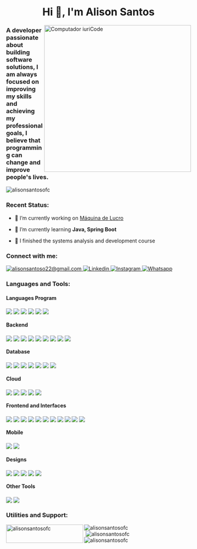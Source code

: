 <h1 align="center">Hi 👋, I'm Alison Santos</h1>

<img src="https://raw.githubusercontent.com/MicaelliMedeiros/micaellimedeiros/master/image/computer-illustration.png" width="400px" align="right" alt="Computador iuriCode"/>

<h3 align="left">A developer passionate about building software solutions, I am always focused on improving my skills and achieving my professional goals, I believe that programming can change and improve people's lives.</h3>
<p align="left"><img src="https://komarev.com/ghpvc/?username=alisonsantosofc&label=Profile%20views&color=0e75b6&style=flat" alt="alisonsantosofc" /></p>

<h3 align="left">Recent Status:</h3>

- 🔭 I’m currently working on <a href="https://app.maquinadelucro.com" target="blank">Máquina de Lucro</a>

- 🌱 I’m currently learning **Java, Spring Boot**

- 📘️ I finished the systems analysis and development course

<h3 align="left">Connect with me:</h3>
<div align="left">
  <a text-decoration="none" href="https://linkedin.com/in/alisonsantosofc" target="blank">
    <img src="https://img.shields.io/badge/Gmail-D14836?style=for-the-badge&logo=gmail&logoColor=white" alt="alisonsantoso22@gmail.com" />
  </a>
  <a text-decoration="none" href="https://linkedin.com/in/alisonsantosofc" target="blank">
    <img src="https://img.shields.io/badge/linkedin-%230077B5.svg?style=for-the-badge&logo=linkedin&logoColor=white" alt="Linkedin" />
  </a>
  <a text-decoration="none" href="https://instagram.com/alisonsantosofc" target="blank">
    <img src="https://img.shields.io/badge/Instagram-%23E4405F.svg?style=for-the-badge&logo=Instagram&logoColor=white" alt="Instagram" />
  </a>
  <a text-decoration="none" href="https://wa.me/5581983423876?" target="blank">
    <img src="https://img.shields.io/badge/WhatsApp-25D366?style=for-the-badge&logo=whatsapp&logoColor=white" alt="Whatsapp" />
  </a>
</div>

<h3 align="left">Languages and Tools:</h3>
<div align="left">
  <div>
    <h4 align="left">Languages Program</h4>
    <img align="center" src="https://img.shields.io/badge/java-%23ED8B00.svg?style=for-the-badge&logo=openjdk&logoColor=white" />
    <img align="center" src="https://img.shields.io/badge/javascript-%23323330.svg?style=for-the-badge&logo=javascript&logoColor=%23F7DF1E" />
    <img align="center" src="https://img.shields.io/badge/typescript-%23007ACC.svg?style=for-the-badge&logo=typescript&logoColor=white" />
    <img align="center" src="https://img.shields.io/badge/markdown-%23000000.svg?style=for-the-badge&logo=markdown&logoColor=whit" />
    <img align="center" src="https://img.shields.io/badge/html5-%23E34F26.svg?style=for-the-badge&logo=html5&logoColor=white" />
    <img align="center" src="https://img.shields.io/badge/css3-%231572B6.svg?style=for-the-badge&logo=css3&logoColor=white" />
  </div>

  <div>
    <h4 align="left">Backend</h4>
    <img align="center" src="https://img.shields.io/badge/spring-%236DB33F.svg?style=for-the-badge&logo=spring&logoColor=white" />
    <img align="center" src="https://img.shields.io/badge/node.js-6DA55F?style=for-the-badge&logo=node.js&logoColor=white)" />
    <img align="center" src="https://img.shields.io/badge/express.js-%23404d59.svg?style=for-the-badge&logo=express&logoColor=%2361DAFB" />
    <img align="center" src="https://img.shields.io/badge/FastAPI-005571?style=for-the-badge&logo=fastapi" />
    <img align="center" src="https://img.shields.io/badge/-jest-%23C21325?style=for-the-badge&logo=jest&logoColor=white" />
    <img align="center" src="https://img.shields.io/badge/-mocha-%238D6748?style=for-the-badge&logo=mocha&logoColor=white" />
    <img align="center" src="https://img.shields.io/badge/Handlebars-%23000000?style=for-the-badge&logo=Handlebars.js&logoColor=white" />
    <img align="center" src="https://img.shields.io/badge/JWT-black?style=for-the-badge&logo=JSON%20web%20tokens" />
    <img align="center" src="https://img.shields.io/badge/Insomnia-black?style=for-the-badge&logo=insomnia&logoColor=5849BE" />
  </div>

  <div>
    <h4 align="left">Database</h4>
    <img align="center" src="https://img.shields.io/badge/mysql-4479A1.svg?style=for-the-badge&logo=mysql&logoColor=white" />
    <img align="center" src="https://img.shields.io/badge/postgres-%23316192.svg?style=for-the-badge&logo=postgresql&logoColor=white" />
    <img align="center" src="https://img.shields.io/badge/sqlite-%2307405e.svg?style=for-the-badge&logo=sqlite&logoColor=white" />
    <img align="center" src="https://img.shields.io/badge/MongoDB-%234ea94b.svg?style=for-the-badge&logo=mongodb&logoColor=white" />
    <img align="center" src="https://img.shields.io/badge/Amazon%20DynamoDB-4053D6?style=for-the-badge&logo=Amazon%20DynamoDB&logoColor=white" />
    <img align="center" src="https://img.shields.io/badge/firebase-a08021?style=for-the-badge&logo=firebase&logoColor=ffcd34" />
    <img align="center" src="https://img.shields.io/badge/Supabase-3ECF8E?style=for-the-badge&logo=supabase&logoColor=white" />
  </div>

  <div>
    <h4 align="left">Cloud</h4>
    <img align="center" src="https://img.shields.io/badge/AWS-%23FF9900.svg?style=for-the-badge&logo=amazon-aws&logoColor=white" />
    <img align="center" src="https://img.shields.io/badge/Cloudflare-F38020?style=for-the-badge&logo=Cloudflare&logoColor=white" />
    <img align="center" src="https://img.shields.io/badge/heroku-%23430098.svg?style=for-the-badge&logo=heroku&logoColor=white" />
    <img align="center" src="https://img.shields.io/badge/vercel-%23000000.svg?style=for-the-badge&logo=vercel&logoColor=white" />
    <img align="center" src="https://img.shields.io/badge/netlify-%23000000.svg?style=for-the-badge&logo=netlify&logoColor=#00C7B7" />
  </div>

  <div>
    <h4 align="left">Frontend and Interfaces</h4>
    <img align="center" src="https://img.shields.io/badge/react-%2320232a.svg?style=for-the-badge&logo=react&logoColor=%2361DAFB" />
    <img align="center" src="https://img.shields.io/badge/Next-black?style=for-the-badge&logo=next.js&logoColor=white" />
    <img align="center" src="https://img.shields.io/badge/SASS-hotpink.svg?style=for-the-badge&logo=SASS&logoColor=white" />
    <img align="center" src="https://img.shields.io/badge/tailwindcss-%2338B2AC.svg?style=for-the-badge&logo=tailwind-css&logoColor=white" />
    <img align="center" src="https://img.shields.io/badge/styled--components-DB7093?style=for-the-badge&logo=styled-components&logoColor=white" />
  <img align="center" src="https://img.shields.io/badge/javafx-%23FF0000.svg?style=for-the-badge&logo=javafx&logoColor=white" />
    <img align="center" src="https://img.shields.io/badge/redux-%23593d88.svg?style=for-the-badge&logo=redux&logoColor=white" />
    <img align="center" src="https://img.shields.io/badge/-Storybook-FF4785?style=for-the-badge&logo=storybook&logoColor=white" />
    <img align="center" src="https://img.shields.io/badge/bootstrap-%238511FA.svg?style=for-the-badge&logo=bootstrap&logoColor=white" />
    <img align="center" src="https://img.shields.io/badge/chart.js-F5788D.svg?style=for-the-badge&logo=chart.js&logoColor=white" />
    <img align="center" src="https://img.shields.io/badge/radix%20ui-161618.svg?style=for-the-badge&logo=radix-ui&logoColor=white" />
  </div>

  <div>
    <h4 align="left">Mobile</h4>
    <img align="center" src="https://img.shields.io/badge/react_native-%2320232a.svg?style=for-the-badge&logo=react&logoColor=%2361DAFB" />
    <img align="center" src="https://img.shields.io/badge/expo-1C1E24?style=for-the-badge&logo=expo&logoColor=#D04A37" />
  </div>

  <div>
    <h4 align="left">Designs</h4>
    <img align="center" src="https://img.shields.io/badge/figma-%23F24E1E.svg?style=for-the-badge&logo=figma&logoColor=white" />
    <img align="center" src="https://img.shields.io/badge/Adobe%20XD-470137?style=for-the-badge&logo=Adobe%20XD&logoColor=#FF61F6" />
    <img align="center" src="https://img.shields.io/badge/adobe%20illustrator-%23FF9A00.svg?style=for-the-badge&logo=adobe%20illustrator&logoColor=white" />
    <img align="center" src="https://img.shields.io/badge/Gimp-657D8B?style=for-the-badge&logo=gimp&logoColor=FFFFFF" />
    <img align="center" src="https://img.shields.io/badge/Inkscape-e0e0e0?style=for-the-badge&logo=inkscape&logoColor=080A13" />
  </div>

  <div>
    <h4 align="left"> Other Tools</h4>
    <img align="center" src="https://img.shields.io/badge/git-%23F05033.svg?style=for-the-badge&logo=git&logoColor=white" />
    <img align="center" src="https://img.shields.io/badge/github-%23121011.svg?style=for-the-badge&logo=github&logoColor=white" />
  </div>
</div>

<h3 align="left">Utilities and Support:</h3>

<div align="left">
  <p><a href="https://ko-fi.com/alisonsantosofc"> <img align="left" src="https://cdn.ko-fi.com/cdn/kofi3.png?v=3" height="50" width="210" alt="alisonsantosofc" /></a></p>
  <img src="https://github-readme-stats.vercel.app/api/top-langs?username=alisonsantosofc&show_icons=true&locale=en&layout=compact" alt="alisonsantosofc" />
</div>

<div align="left">&nbsp;<img src="https://github-readme-stats.vercel.app/api?username=alisonsantosofc&show_icons=true&locale=en" alt="alisonsantosofc" /></div>

<div align="left"><img src="https://github-readme-streak-stats.herokuapp.com/?user=alisonsantosofc&" alt="alisonsantosofc" /></div>

